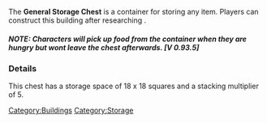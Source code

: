 The **General Storage Chest** is a container for storing any item.
Players can construct this building after researching [](Item_Storage_(Tech).md).

##### NOTE: Characters will pick up food from the container when they are hungry but wont leave the chest afterwards. \[V 0.93.5\]

### Details

This chest has a storage space of 18 x 18 squares and a stacking
multiplier of 5.

[Category:Buildings](Category:Buildings "wikilink")
[Category:Storage](Category:Storage "wikilink")